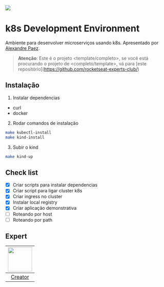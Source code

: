 <img src="https://storage.googleapis.com/golden-wind/experts-club/capa-github.svg" />

# k8s Development Environment

Ambiente para desenvolver microserviços usando k8s. Apresentado por [Alexandre Paez][1].

> __Atenção__: Este é o projeto <template/completo>, se você está procurando o projeto de <completo/template>, vá para [este repositório](https://github.com/rocketseat-experts-club/<seu projeto aqui>)

## Instalação

1. Instalar dependencias
- curl
- docker

2. Rodar comandos de instalação
```bash
make kubectl-install
make kind-install
```
3. Subir o kind
```bash
make kind-up
```

## Check list

- [x] Criar scripts para instalar dependencias
- [x] Criar script para ligar cluster k8s
- [x] Criar ingress no cluster
- [x] Instalar local registry
- [x] Criar aplicação demonstrativa
- [ ] Roteando por host
- [ ] Roteando por path

## Expert

| [<img src="https://github.com/alepaez.png" width="75px;"/>][1] |
| :-: |
|[Creator][1]|


[1]: https://twitch.tv/alezonez

